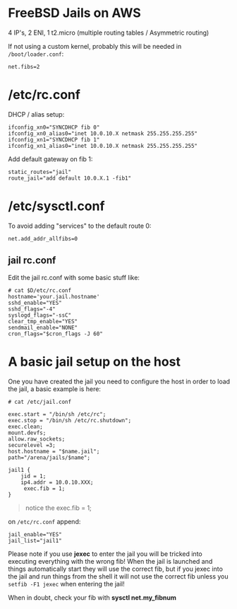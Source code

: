 FreeBSD Jails on AWS
====================

4 IP's, 2 ENI, 1 t2.micro (multiple routing tables / Asymmetric routing)

If not using a custom kernel, probably this will be needed in ``/boot/loader.conf``:

    net.fibs=2

# /etc/rc.conf
DHCP / alias setup:

    ifconfig_xn0="SYNCDHCP fib 0"
    ifconfig_xn0_alias0="inet 10.0.10.X netmask 255.255.255.255"
    ifconfig_xn1="SYNCDHCP fib 1"
    ifconfig_xn1_alias0="inet 10.0.10.X netmask 255.255.255.255"

Add default gateway on fib 1:

    static_routes="jail"
    route_jail="add default 10.0.X.1 -fib1"

 # /etc/sysctl.conf

 To avoid adding "services" to the default route 0:

    net.add_addr_allfibs=0


jail rc.conf
------------

Edit the jail rc.conf with some basic stuff like:

    # cat $D/etc/rc.conf
    hostname='your.jail.hostname'
    sshd_enable="YES"
    sshd_flags="-4"
    syslogd_flags="-ssC"
    clear_tmp_enable="YES"
    sendmail_enable="NONE"
    cron_flags="$cron_flags -J 60"

A basic jail setup on the host
==============================

One you have created the jail you need to configure the host in order to load the jail, a basic example is here:

    # cat /etc/jail.conf

    exec.start = "/bin/sh /etc/rc";
    exec.stop = "/bin/sh /etc/rc.shutdown";
    exec.clean;
    mount.devfs;
    allow.raw_sockets;
    securelevel =3;
    host.hostname = "$name.jail";
    path="/arena/jails/$name";

    jail1 {
        jid = 1;
        ip4.addr = 10.0.10.XXX;
         exec.fib = 1;
    }

> notice the exec.fib = 1;

on ``/etc/rc.conf`` append:

    jail_enable="YES"
    jail_list="jail1"

Please note if you use **jexec** to enter the jail you will be tricked into
executing everything with the wrong fib!
When the jail is launched and things automatically start they will use the
correct fib, but if you jexec into the jail and run things from the shell it
will not use the correct fib unless you ``setfib -F1 jexec`` when entering the jail!

When in doubt, check your fib with **sysctl net.my_fibnum**
